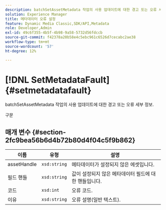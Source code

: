 ```yaml
---
description: batchSetAssetMetadata 작업의 사용 업데이트에 대한 경고 또는 오류 세부 정보.
solution: Experience Manager
title: 메타데이터 오류 설정
feature: Dynamic Media Classic,SDK/API,Metadata
role: Developer,Admin
exl-id: 49c6f355-4b5f-4b98-9a58-5732d56fdccb
source-git-commit: f42378a20b58e4c5ebc961c6526d7cecabc2ae38
workflow-type: tm+mt
source-wordcount: '57'
ht-degree: 12%

---
```


# [!DNL SetMetadataFault]{#setmetadatafault}

batchSetAssetMetadata 작업의 사용 업데이트에 대한 경고 또는 오류 세부 정보.

구문

## 매개 변수 {#section-2fc9bea56b6d4b72b80d4f04c5f9b862}

| 이름 | 유형 | 설명 |
|---|---|---|
| assetHandle | `xsd:string` | 메타데이터가 설정되지 않은 에셋입니다. |
| 필드 핸들 | `xsd:string` | 값이 설정되지 않은 메타데이터 필드에 대한 핸들입니다. |
| 코드 | `xsd:int` | 오류 코드. |
| 이유 | `xsd:string` | 오류 설명(일반 텍스트). |
